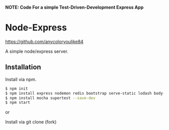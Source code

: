 




**NOTE: Code For a simple Test-Driven-Development Express App**

# Node-Express

[ https://github.com/anycoloryoulike84 ](https://www.npmjs.com/package/github)

A simple node/express server.

## Installation

Install via npm.

```bash
$ npm init
$ npm install express nodemon redis bootstrap serve-static lodash body-parser --save
$ npm install mocha supertest --save-dev
$ npm start
```


or

Install via git clone (fork)
